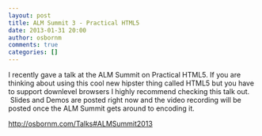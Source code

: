 ```yaml
---
layout: post
title: ALM Summit 3 - Practical HTML5
date: 2013-01-31 20:00
author: osbornm
comments: true
categories: []
---
```

I recently gave a talk at the ALM Summit on Practical HTML5. If you are thinking about using this cool new hipster thing called HTML5 but you have to support downlevel browsers I highly recommend checking this talk out.  Slides and Demos are posted right now and the video recording will be posted once the ALM Summit gets around to encoding it.

<a href="http://osbornm.com/Talks#ALMSummit2013">http://osbornm.com/Talks#ALMSummit2013</a>

